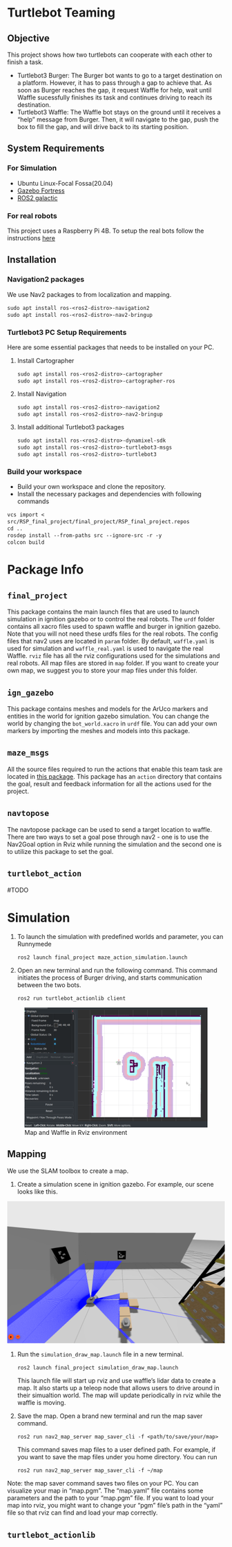 
# Turtlebot Teaming 

## Objective 

This project shows how two turtlebots can cooperate with each other to finish a task.

- Turtlebot3 Burger: The Burger bot wants to go to a target destination on a platform. However, it has to pass through a gap to achieve that. As soon as Burger reaches the gap, it request Waffle for help, wait until Waffle sucessfully finishes its task and continues driving to reach its destination.
- Turtlebot3 Waffle: The Waffle bot stays on the ground until it receives a “help” message from Burger. Then, it will navigate to the gap, push the box to fill the gap, and will drive back to its starting position.

## System Requirements

### For Simulation  
- Ubuntu Linux-Focal Fossa(20.04)
- [Gazebo Fortress](https://gazebosim.org/docs)
- [ROS2 galactic](https://docs.ros.org/en/galactic/Installation/Alternatives/Ubuntu-Development-Setup.html)

### For real robots
This project uses a Raspberry Pi 4B. To setup the real bots follow the instructions [here](https://emanual.robotis.com/docs/en/platform/turtlebot3/sbc_setup/#sbc-setup)

## Installation 

### Navigation2 packages
We use Nav2 packages to from localization and mapping.
```
sudo apt install ros-<ros2-distro>-navigation2
sudo apt install ros-<ros2-distro>-nav2-bringup
```

### Turtlebot3 PC Setup Requirements
Here are some essential packages that needs to be installed on your PC.

1.  Install Cartographer
    
        sudo apt install ros-<ros2-distro>-cartographer
        sudo apt install ros-<ros2-distro>-cartographer-ros
2.  Install Navigation
    
        sudo apt install ros-<ros2-distro>-navigation2
        sudo apt install ros-<ros2-distro>-nav2-bringup
3.  Install additional Turtlebot3 packages
    
        sudo apt install ros-<ros2-distro>-dynamixel-sdk
        sudo apt install ros-<ros2-distro>-turtlebot3-msgs
        sudo apt install ros-<ros2-distro>-turtlebot3

### Build your workspace
- Build your own workspace and clone the repository.
- Install the necessary packages and dependencies with following commands
``` cd src/
vcs import < src/RSP_final_project/final_project/RSP_final_project.repos
cd ..
rosdep install --from-paths src --ignore-src -r -y
colcon build
```


# Package Info


## `final_project`

This package contains the main launch files that are used to launch simulation in ignition gazebo  or to control the real robots. The `urdf` folder contains all xacro files used to spawn waffle and burger in ignition gazebo. Note that you will not need these urdfs files for the real robots.  The config files that nav2 uses are located in `param` folder. By default, `waffle.yaml` is used for simulation and `waffle_real.yaml` is used to navigate the real Waffle. `rviz` file has all the rviz configurations used for the simulations and real robots. All map files are stored in `map` folder. If you want to create your own map, we suggest you to store your map files under this folder. 


## `ign_gazebo`

This package contains meshes and models for the ArUco markers and entities in the world for ignition gazebo simulation. You can change the world by changing the `bot_world.xacro` in `urdf` file. You can add your own markers by importing the meshes and models into this package.   

## `maze_msgs`

All the source files required to run the actions that enable this team task are located in [this package](https://github.com/Mixmorks/RSP_final_project/tree/main/maze_msgs). This package has an `action` directory that contains the goal, result and feedback information for all the actions used for the project. 


## `navtopose`

The navtopose package can be used to send a target location to waffle. There are two ways to set a goal pose through nav2 - one is to use the Nav2Goal option in Rviz while running the simulation and the second one is to utilize this package to set the goal.

## `turtlebot_action`

#TODO


<a id="org6a36af1"></a>


<a id="orga050abb"></a>



# Simulation

1.  To launch the simulation with predefined worlds and parameter, you can  Runnymede
    
        ros2 launch final_project maze_action_simulation.launch

2.  Open an new terminal and run the following command. This command initiates the process of Burger driving, and starts communication between the two bots.
    
        ros2 run turtlebot_actionlib client

<figure>
  <img
  src="./docs/sim_rviz.png "
  alt="The beautiful MDN logo.">
  <figcaption>Map and Waffle in Rviz environment</figcaption>
</figure>

## Mapping

We use the SLAM toolbox to create a map.

1.  Create a simulation scene in ignition gazebo. For example, our scene looks like this.

![img](/docs/sim_gazebo.png "Simulation Opening in ignition Gazebo")

1.  Run the `simulation_draw_map.launch` file in a new terminal.
    
        ros2 launch final_project simulation_draw_map.launch
    
    This launch file will start up rviz and use waffle&rsquo;s lidar data to create a map. It also starts up a teleop node that allows users to drive around in their simualtion world. The map will update periodically in rviz while the waffle is moving.
2.  Save the map. Open a brand new terminal and run the map saver command.
    
        ros2 run nav2_map_server map_saver_cli -f <path/to/save/your/map>
    
    This command saves map files to a user defined path. For example, if you want to save the map files under you home directory. You can run
    
        ros2 run nav2_map_server map_saver_cli -f ~/map

Note: the map saver command saves two files on your PC. You can visualize your map in &ldquo;map.pgm&rdquo;. The &ldquo;map.yaml&rdquo; file contains some parameters and the path to your &ldquo;map.pgm&rdquo; file. If you want to load your map into rviz, you might want to change your &ldquo;pgm&rdquo; file&rsquo;s path in the &ldquo;yaml&rdquo; file so that rviz can find and load your map correctly.


<a id="org023e5b6"></a>

## `turtlebot_actionlib`

